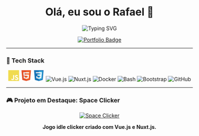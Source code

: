 <h1 align="center">Olá, eu sou o Rafael 👋</h1>

<p align="center">
  <img src="https://readme-typing-svg.herokuapp.com?font=Fira+Code&size=22&pause=1000&color=58A6FF&center=true&vCenter=true&width=435&lines=Fullstack+Developer+JavaScript;Vue.js+%7C+Nuxt+%7C+Node.js;Tecnologia+e+inovação" alt="Typing SVG" />
</p>

<p align="center">
  <a href="https://rafaelmdev-blog.vercel.app/" target="_blank">
    <img src="https://img.shields.io/badge/🌐%20Portfólio%20/Blog-000?style=for-the-badge&logo=vercel&logoColor=white" alt="Portfolio Badge" />
  </a>
</p>

---

### 🚀 Tech Stack

<p align="center">
  <img title="JavaScript" height="30" src="https://raw.githubusercontent.com/devicons/devicon/master/icons/javascript/javascript-plain.svg" alt="JavaScript" />
  <img title="HTML5" height="30" src="https://raw.githubusercontent.com/devicons/devicon/master/icons/html5/html5-original.svg" alt="HTML5" />
  <img title="CSS3" height="30" src="https://raw.githubusercontent.com/devicons/devicon/master/icons/css3/css3-original.svg" alt="CSS3" />
  <img title="Vue.js" height="30" src="https://cdn.jsdelivr.net/gh/devicons/devicon/icons/vuejs/vuejs-original.svg" alt="Vue.js" />
  <img title="Nuxt.js" height="30" src="https://cdn.jsdelivr.net/gh/devicons/devicon/icons/nuxtjs/nuxtjs-original.svg" alt="Nuxt.js" />
  <img title="Docker" height="35" src="https://cdn.jsdelivr.net/gh/devicons/devicon/icons/docker/docker-original.svg" alt="Docker" />
  <img title="Bash" height="30" src="https://cdn.jsdelivr.net/gh/devicons/devicon/icons/bash/bash-original.svg" alt="Bash" />
  <img title="Bootstrap" height="30" src="https://cdn.jsdelivr.net/gh/devicons/devicon/icons/bootstrap/bootstrap-plain.svg" alt="Bootstrap" />
  <img title="GitHub" height="30" src="https://cdn.jsdelivr.net/gh/devicons/devicon/icons/github/github-original.svg" alt="GitHub" />
</p>

---

### 🎮 Projeto em Destaque: Space Clicker

<div align="center">
  <a href="https://spaceclicker.com.br/space" target="_blank">
    <img src="https://github.com/rafaballerini/GIFs/blob/main/game.gif?raw=true" width="350" alt="Space Clicker" />
  </a>
  <p><strong>Jogo idle clicker criado com Vue.js e Nuxt.js.</strong></p>
</div>


